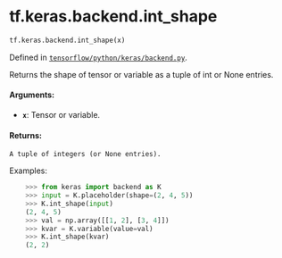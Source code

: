 <div itemscope itemtype="http://developers.google.com/ReferenceObject">
<meta itemprop="name" content="tf.keras.backend.int_shape" />
</div>

# tf.keras.backend.int_shape

``` python
tf.keras.backend.int_shape(x)
```



Defined in [`tensorflow/python/keras/backend.py`](https://www.tensorflow.org/code/tensorflow/python/keras/backend.py).

Returns the shape of tensor or variable as a tuple of int or None entries.

#### Arguments:

* <b>`x`</b>: Tensor or variable.


#### Returns:

    A tuple of integers (or None entries).

Examples:
```python
    >>> from keras import backend as K
    >>> input = K.placeholder(shape=(2, 4, 5))
    >>> K.int_shape(input)
    (2, 4, 5)
    >>> val = np.array([[1, 2], [3, 4]])
    >>> kvar = K.variable(value=val)
    >>> K.int_shape(kvar)
    (2, 2)
```